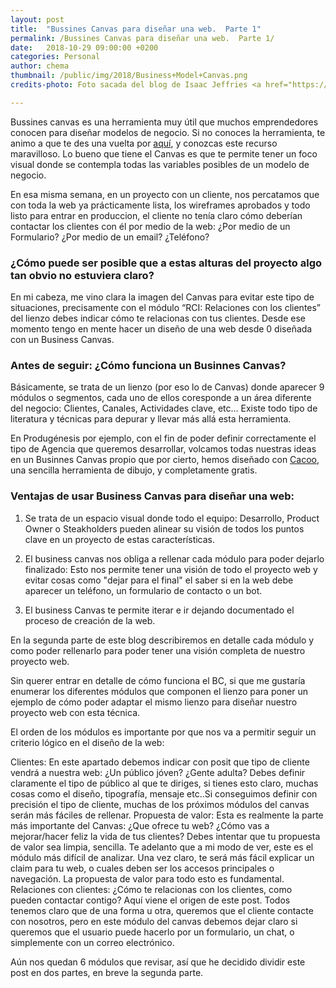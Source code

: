 ```yaml
---
layout: post
title:  "Bussines Canvas para diseñar una web.  Parte 1"
permalink: /Bussines Canvas para diseñar una web.  Parte 1/
date:   2018-10-29 09:00:00 +0200
categories: Personal
author: chema
thumbnail: /public/img/2018/Business+Model+Canvas.png
credits-photo: Foto sacada del blog de Isaac Jeffries <a href="https://isaacjeffries.com">isaacjeffries.com</a>

---
```


Bussines canvas es una herramienta muy útil que muchos emprendedores conocen para diseñar modelos de negocio. Si no conoces la herramienta, te animo a que te des una vuelta por <a href="https://es.wikipedia.org/wiki/Lienzo_de_modelo_de_negocio" target="_blank">aquí</a>, y conozcas este recurso maravilloso. Lo bueno que tiene el Canvas es que te permite tener un foco visual donde se contempla todas las variables posibles de un modelo de negocio.  

En esa misma semana, en un proyecto con un cliente, nos percatamos que con toda la web ya prácticamente lista, los wireframes aprobados y todo listo para entrar en produccion, el cliente no tenía claro cómo deberían contactar los clientes con él por medio de la web: ¿Por medio de un Formulario? ¿Por medio de un email? ¿Teléfono? 

<h3>¿Cómo puede ser posible que a estas alturas del proyecto algo tan obvio no estuviera claro? </h3>


En mi cabeza, me vino clara la imagen del Canvas para evitar este tipo de situaciones, precisamente con el módulo “RCI: Relaciones con los clientes” del lienzo debes indicar cómo te relacionas con tus clientes. Desde ese momento tengo en mente hacer un diseño de una web desde 0 diseñada con un Business Canvas.

<h3>Antes de seguir: ¿Cómo funciona un Businnes Canvas?</h3>


Básicamente, se trata de un lienzo (por eso lo de Canvas) donde aparecer 9 módulos o segmentos, cada uno de ellos coresponde a un área diferente del negocio: Clientes, Canales, Actividades clave, etc... Existe todo tipo de literatura y técnicas para depurar y llevar más allá esta herramienta. 

En Produgénesis por ejemplo,  con el fin de poder definir correctamente el tipo de Agencia que queremos desarrollar, volcamos todas nuestras ideas en un Businnes Canvas propio que por cierto, hemos diseñado con <a href="https://www.cacoo.com" target="_blank">Cacoo</a>, una sencilla herramienta de dibujo, y completamente gratis.

<h3>Ventajas de usar Business Canvas para diseñar una web:</h3>

1. Se trata de un espacio visual donde todo el equipo: Desarrollo, Product Owner o Steakholders pueden alinear su visión de todos los puntos clave en un proyecto de estas características. 

2. El business canvas nos obliga a rellenar cada módulo para poder dejarlo finalizado: Esto nos permite tener una visión de todo el proyecto web y evitar cosas como "dejar para el final" el saber si en la web debe aparecer un teléfono, un formulario de contacto o un bot. 

3. El business Canvas te permite iterar e ir dejando documentado el proceso de creación de la web.

En la segunda parte de este blog describiremos en detalle cada módulo y como poder rellenarlo para poder tener una visión completa de nuestro proyecto web. 

Sin querer entrar en detalle de cómo funciona el BC, si que me gustaría enumerar los diferentes módulos que componen el lienzo para poner un ejemplo de cómo poder adaptar el mismo lienzo para diseñar nuestro proyecto web con esta técnica.

El orden de los módulos es importante por que nos va a permitir seguir un criterio lógico en el diseño de la web:

Clientes: En este apartado debemos indicar con posit que tipo de cliente vendrá a nuestra web: ¿Un público jóven? ¿Gente adulta? Debes definir claramente el tipo de  público al que te diriges, si tienes esto claro, muchas cosas como el diseño, tipografía, mensaje etc..Si conseguimos definir con precisión el tipo de cliente, muchas de los próximos módulos del canvas serán más fáciles de rellenar. 
Propuesta de valor: Esta es realmente la parte más importante del Canvas: ¿Que ofrece tu web?  ¿Cómo vas a mejorar/hacer feliz la vida de tus clientes? Debes intentar que tu propuesta de valor sea limpia, sencilla. Te adelanto que a mi modo de ver, este es el módulo más difícil de analizar. Una vez claro, te será más fácil explicar un claim para tu web, o cuales deben ser los accesos principales o navegación. La propuesta de valor para todo esto es fundamental.
Relaciones con clientes: ¿Cómo te relacionas con los clientes, como pueden contactar contigo? Aquí viene el origen de este post. Todos tenemos claro que de una forma u otra, queremos que el cliente contacte con nosotros, pero en este módulo del canvas debemos dejar claro si queremos que el usuario puede hacerlo por un formulario, un chat, o simplemente con un correo electrónico. 


Aún nos quedan 6 módulos que revisar, así que he decidido dividir este post en dos partes, en breve la segunda parte. 
